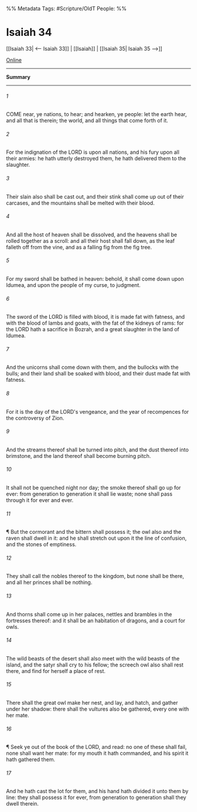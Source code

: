 

%% Metadata
Tags: #Scripture/OldT
People: 
%%
# Isaiah 34
[[Isaiah 33| <-- Isaiah 33]] | [[Isaiah]] | [[Isaiah 35| Isaiah 35 -->]]

[Online](https://churchofjesuschrist.org/study/scriptures/ot/isa/34?lang=eng)

---
__Summary__



---

###### 1
COME near, ye nations, to hear; and hearken, ye people: let the earth hear, and all that is therein; the world, and all things that come forth of it.
###### 2
For the indignation of the LORD is upon all nations, and his fury upon all their armies: he hath utterly destroyed them, he hath delivered them to the slaughter.
###### 3
Their slain also shall be cast out, and their stink shall come up out of their carcases, and the mountains shall be melted with their blood.
###### 4
And all the host of heaven shall be dissolved, and the heavens shall be rolled together as a scroll: and all their host shall fall down, as the leaf falleth off from the vine, and as a falling fig from the fig tree.
###### 5
For my sword shall be bathed in heaven: behold, it shall come down upon Idumea, and upon the people of my curse, to judgment.
###### 6
The sword of the LORD is filled with blood, it is made fat with fatness, and with the blood of lambs and goats, with the fat of the kidneys of rams: for the LORD hath a sacrifice in Bozrah, and a great slaughter in the land of Idumea.
###### 7
And the unicorns shall come down with them, and the bullocks with the bulls; and their land shall be soaked with blood, and their dust made fat with fatness.
###### 8
For it is the day of the LORD's vengeance, and the year of recompences for the controversy of Zion.
###### 9
And the streams thereof shall be turned into pitch, and the dust thereof into brimstone, and the land thereof shall become burning pitch.
###### 10
It shall not be quenched night nor day; the smoke thereof shall go up for ever: from generation to generation it shall lie waste; none shall pass through it for ever and ever.
###### 11
¶ But the cormorant and the bittern shall possess it; the owl also and the raven shall dwell in it: and he shall stretch out upon it the line of confusion, and the stones of emptiness.
###### 12
They shall call the nobles thereof to the kingdom, but none shall be there, and all her princes shall be nothing.
###### 13
And thorns shall come up in her palaces, nettles and brambles in the fortresses thereof: and it shall be an habitation of dragons, and a court for owls.
###### 14
The wild beasts of the desert shall also meet with the wild beasts of the island, and the satyr shall cry to his fellow; the screech owl also shall rest there, and find for herself a place of rest.
###### 15
There shall the great owl make her nest, and lay, and hatch, and gather under her shadow: there shall the vultures also be gathered, every one with her mate.
###### 16
¶ Seek ye out of the book of the LORD, and read: no one of these shall fail, none shall want her mate: for my mouth it hath commanded, and his spirit it hath gathered them.
###### 17
And he hath cast the lot for them, and his hand hath divided it unto them by line: they shall possess it for ever, from generation to generation shall they dwell therein.



